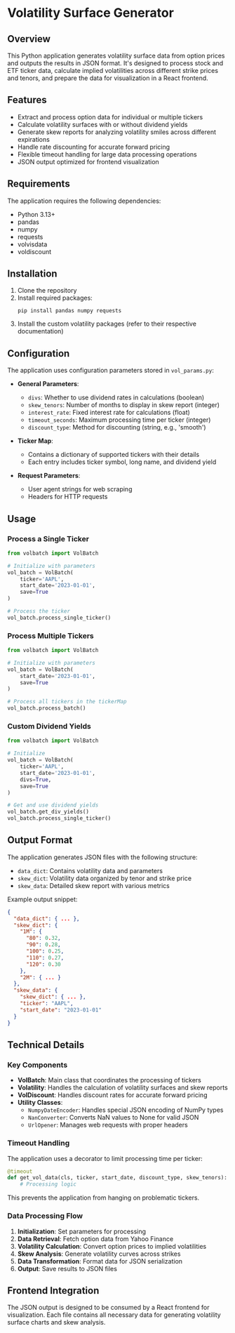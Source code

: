 # Volatility Surface Generator

## Overview

This Python application generates volatility surface data from option prices and outputs the results in JSON format. It's designed to process stock and ETF ticker data, calculate implied volatilities across different strike prices and tenors, and prepare the data for visualization in a React frontend.

## Features

- Extract and process option data for individual or multiple tickers
- Calculate volatility surfaces with or without dividend yields
- Generate skew reports for analyzing volatility smiles across different expirations
- Handle rate discounting for accurate forward pricing
- Flexible timeout handling for large data processing operations
- JSON output optimized for frontend visualization

## Requirements

The application requires the following dependencies:
- Python 3.13+
- pandas
- numpy
- requests
- volvisdata
- voldiscount

## Installation

1. Clone the repository
2. Install required packages:
   ```
   pip install pandas numpy requests
   ```
3. Install the custom volatility packages (refer to their respective documentation)

## Configuration

The application uses configuration parameters stored in `vol_params.py`:

- **General Parameters**:
  - `divs`: Whether to use dividend rates in calculations (boolean)
  - `skew_tenors`: Number of months to display in skew report (integer)
  - `interest_rate`: Fixed interest rate for calculations (float)
  - `timeout_seconds`: Maximum processing time per ticker (integer)
  - `discount_type`: Method for discounting (string, e.g., 'smooth')

- **Ticker Map**:
  - Contains a dictionary of supported tickers with their details
  - Each entry includes ticker symbol, long name, and dividend yield

- **Request Parameters**:
  - User agent strings for web scraping
  - Headers for HTTP requests

## Usage

### Process a Single Ticker

```python
from volbatch import VolBatch

# Initialize with parameters
vol_batch = VolBatch(
    ticker='AAPL',
    start_date='2023-01-01',
    save=True
)

# Process the ticker
vol_batch.process_single_ticker()
```

### Process Multiple Tickers

```python
from volbatch import VolBatch

# Initialize with parameters
vol_batch = VolBatch(
    start_date='2023-01-01',
    save=True
)

# Process all tickers in the tickerMap
vol_batch.process_batch()
```

### Custom Dividend Yields

```python
from volbatch import VolBatch

# Initialize
vol_batch = VolBatch(
    ticker='AAPL',
    start_date='2023-01-01',
    divs=True,
    save=True
)

# Get and use dividend yields
vol_batch.get_div_yields()
vol_batch.process_single_ticker()
```

## Output Format

The application generates JSON files with the following structure:

- `data_dict`: Contains volatility data and parameters
- `skew_dict`: Volatility data organized by tenor and strike price
- `skew_data`: Detailed skew report with various metrics

Example output snippet:
```json
{
  "data_dict": { ... },
  "skew_dict": {
    "1M": {
      "80": 0.32,
      "90": 0.28,
      "100": 0.25,
      "110": 0.27,
      "120": 0.30
    },
    "2M": { ... }
  },
  "skew_data": {
    "skew_dict": { ... },
    "ticker": "AAPL",
    "start_date": "2023-01-01"
  }
}
```

## Technical Details

### Key Components

- **VolBatch**: Main class that coordinates the processing of tickers
- **Volatility**: Handles the calculation of volatility surfaces and skew reports
- **VolDiscount**: Handles discount rates for accurate forward pricing
- **Utility Classes**: 
  - `NumpyDateEncoder`: Handles special JSON encoding of NumPy types
  - `NanConverter`: Converts NaN values to None for valid JSON
  - `UrlOpener`: Manages web requests with proper headers

### Timeout Handling

The application uses a decorator to limit processing time per ticker:
```python
@timeout
def get_vol_data(cls, ticker, start_date, discount_type, skew_tenors):
    # Processing logic
```

This prevents the application from hanging on problematic tickers.

### Data Processing Flow

1. **Initialization**: Set parameters for processing
2. **Data Retrieval**: Fetch option data from Yahoo Finance
3. **Volatility Calculation**: Convert option prices to implied volatilities
4. **Skew Analysis**: Generate volatility curves across strikes
5. **Data Transformation**: Format data for JSON serialization
6. **Output**: Save results to JSON files

## Frontend Integration

The JSON output is designed to be consumed by a React frontend for visualization. Each file contains all necessary data for generating volatility surface charts and skew analysis.